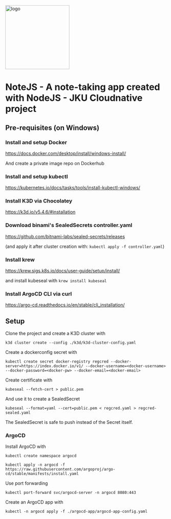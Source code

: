 <img src="https://github.com/Laura-Legat/cloudnative/blob/main/webapp/assets/images/logo.svg" alt="logo" width="200"/>

# NoteJS - A note-taking app created with NodeJS - JKU Cloudnative project

## Pre-requisites (on Windows)

### Install and setup Docker

https://docs.docker.com/desktop/install/windows-install/

And create a private image repo on Dockerhub

### Install and setup kubectl

https://kubernetes.io/docs/tasks/tools/install-kubectl-windows/

### Install K3D via Chocolatey

https://k3d.io/v5.4.6/#installation

### Download binami's SealedSecrets controller.yaml

https://github.com/bitnami-labs/sealed-secrets/releases

(and apply it after cluster creation with: `kubectl apply -f controller.yaml`)

### Install krew

https://krew.sigs.k8s.io/docs/user-guide/setup/install/

and install kubeseal with `krew install kubeseal`

### Install ArgoCD CLI via curl

https://argo-cd.readthedocs.io/en/stable/cli_installation/

## Setup

Clone the project and create a K3D cluster with

`k3d cluster create --config ./k3d/k3d-cluster-config.yaml`

Create a dockerconfig secret with

`kubectl create secret docker-registry regcred --docker-server=https://index.docker.io/v1/ --docker-username=<docker-username> --docker-password=<docker-pw> --docker-email=<docker-email>`

Create certificate with

`kubeseal --fetch-cert > public.pem`

And use it to create a SealedSecret

`kubeseal --format=yaml --cert=public.pem < regcred.yaml > regcred-sealed.yaml`

The SealedSecret is safe to push instead of the Secret itself.

### ArgoCD

Install ArgoCD with

`kubectl create namespace argocd`

`kubectl apply -n argocd -f https://raw.githubusercontent.com/argoproj/argo-cd/stable/manifests/install.yaml`

Use port forwarding

`kubectl port-forward svc/argocd-server -n argocd 8080:443`

Create an ArgoCD app with

`kubectl -n argocd apply -f ./argocd-app/argocd-app-config.yaml`
